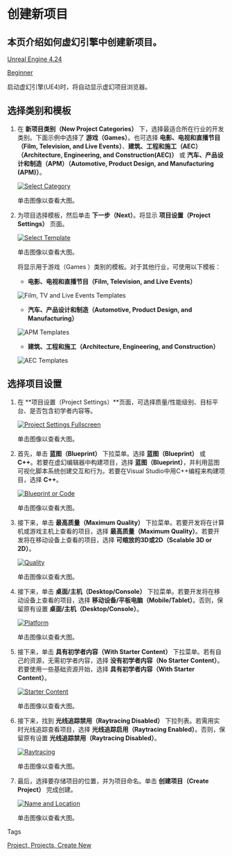 # 创建新项目

## 本页介绍如何虚幻引擎中创建新项目。

[Unreal Engine 4.24](https://docs.unrealengine.com/zh-CN/SiteIndex/index.html?versions=4_24)

[Beginner](https://docs.unrealengine.com/zh-CN/SiteIndex/index.html?skills=Beginner)

启动虚幻引擎(UE4)时，将自动显示虚幻项目浏览器。

## 选择类别和模板

1. 在 **新项目类别（New Project Categories）** 下，选择最适合所在行业的开发类别。下面示例中选择了 **游戏（Games）**。也可选择 **电影、电视和直播节目（Film, Television, and Live Events）**、**建筑、工程和施工（AEC）（Architecture, Engineering, and Construction(AEC)）** 或 **汽车、产品设计和制造（APM）（Automotive, Product Design, and Manufacturing (APM)）**。

   [![Select Category](https://docs.unrealengine.com/Images/Basics/Projects/Browser/ProjectBrowser-New-SelectCategory.jpg)](https://docs.unrealengine.com/Images/Basics/Projects/Browser/ProjectBrowser-New-SelectCategory.png)

   单击图像以查看大图。

2. 为项目选择模板，然后单击 **下一步（Next）**。将显示 **项目设置（Project Settings）** 页面。

   [![Select Template](https://docs.unrealengine.com/Images/Basics/Projects/Browser/ProjectBrowser-New-SelectTemplate.jpg)](https://docs.unrealengine.com/Images/Basics/Projects/Browser/ProjectBrowser-New-SelectTemplate.png)

   单击图像以查看大图。

   将显示用于游戏（Games ）类别的模板。对于其他行业，可使用以下模板：

   - **电影、电视和直播节目（Film, Television, and Live Events）**

   ![Film, TV and Live Events Templates](https://docs.unrealengine.com/Images/Basics/Projects/Browser/FilmTVTemplates.jpg)

   - **汽车、产品设计和制造（Automotive, Product Design, and Manufacturing）**

   ![APM Templates](https://docs.unrealengine.com/Images/Basics/Projects/Browser/APMTemplates.jpg)

   - **建筑、工程和施工（Architecture, Engineering, and Construction）**

   ![AEC Templates](https://docs.unrealengine.com/Images/Basics/Projects/Browser/AECTemplates.jpg)

## 选择项目设置

1. 在 **项目设置（Project Settings）**页面，可选择质量/性能级别、目标平台、是否包含初学者内容等。

   [![Project Settings Fullscreen](https://docs.unrealengine.com/Images/Basics/Projects/Browser/ProjectSettingsNoXR.jpg)](https://docs.unrealengine.com/Images/Basics/Projects/Browser/ProjectSettingsNoXR.png)

   单击图像以查看大图。

2. 首先，单击 **蓝图（Blueprint）** 下拉菜单。选择 **蓝图（Blueprint）** 或 **C++**。若要在虚幻编辑器中构建项目，选择 **蓝图（Blueprint）**，并利用蓝图可视化脚本系统创建交互和行为。若要在Visual Studio中用C++编程来构建项目，选择 **C++**。

   [![Blueprint or Code](https://docs.unrealengine.com/Images/Basics/Projects/Browser/ProjectSettings-BPorCode.jpg)](https://docs.unrealengine.com/Images/Basics/Projects/Browser/ProjectSettings-BPorCode.png)

   单击图像以查看大图。

3. 接下来，单击 **最高质量（Maximum Quality）** 下拉菜单。若要开发将在计算机或游戏主机上查看的项目，选择 **最高质量（Maximum Quality）**。若要开发将在移动设备上查看的项目，选择 **可缩放的3D或2D（Scalable 3D or 2D）**。

   [![Quality](https://docs.unrealengine.com/Images/Basics/Projects/Browser/ProjectSettings-Quality.jpg)](https://docs.unrealengine.com/Images/Basics/Projects/Browser/ProjectSettings-Quality.png)

   单击图像以查看大图。

4. 接下来，单击 **桌面/主机（Desktop/Console）** 下拉菜单。若要开发将在移动设备上查看的项目，选择 **移动设备/平板电脑（Mobile/Tablet）**。否则，保留原有设置 **桌面/主机（Desktop/Console）**。

   [![Platform](https://docs.unrealengine.com/Images/Basics/Projects/Browser/ProjectSettings-Platform.jpg)](https://docs.unrealengine.com/Images/Basics/Projects/Browser/ProjectSettings-Platform.png)

   单击图像以查看大图。

5. 接下来，单击 **具有初学者内容（With Starter Content）** 下拉菜单。若有自己的资源，无需初学者内容，选择 **没有初学者内容（No Starter Content）**。若要使用一些基础资源开始，选择 **具有初学者内容（With Starter Content）**。

   [![Starter Content](https://docs.unrealengine.com/Images/Basics/Projects/Browser/ProjectSettings-StarterContent.jpg)](https://docs.unrealengine.com/Images/Basics/Projects/Browser/ProjectSettings-StarterContent.png)

   单击图像以查看大图。

6. 接下来，找到 **光线追踪禁用（Raytracing Disabled）** 下拉列表。若需用实时光线追踪查看项目，选择 **光线追踪启用（Raytracing Enabled）**。否则，保留原有设置 **光线追踪禁用（Raytracing Disabled）**。

   [![Raytracing](https://docs.unrealengine.com/Images/Basics/Projects/Browser/ProjectSettings-RayTracing.jpg)](https://docs.unrealengine.com/Images/Basics/Projects/Browser/ProjectSettings-RayTracing.png)

   单击图像以查看大图。

7. 最后，选择要存储项目的位置，并为项目命名。单击 **创建项目（Create Project）** 完成创建。

   [![Name and Location](https://docs.unrealengine.com/Images/Basics/Projects/Browser/ProjectSettings-NameLocationCreate.jpg)](https://docs.unrealengine.com/Images/Basics/Projects/Browser/ProjectSettings-NameLocationCreate.png)

   单击图像以查看大图。

Tags

[Project, Projects, Create New](https://docs.unrealengine.com/zh-CN/SiteIndex/index.html?tags=project,%20projects,%20create%20new)